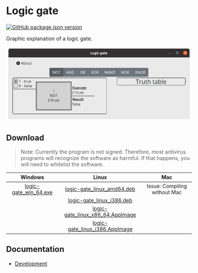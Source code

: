 # Logic gate

[![GitHub package.json version](https://img.shields.io/github/package-json/v/cyb10101/electron_logic-gate)](https://github.com/Cyb10101/electron_logic-gate/releases/latest)

Graphic explanation of a logic gate.

![Logic Gate Intro](assets/images/screenshots/logic-gate.png)

## Download

> Note: Currently the program is not signed.
> Therefore, most antivirus programs will recognize the software as harmful.
> If that happens, you will need to whitelist the software.

| Windows | Linux | Mac |
|:---:|:---:|:---:|
| [logic-gate_win_64.exe](https://github.com/Cyb10101/electron_logic-gate/releases/latest/download/logic-gate_win_x64.exe) | [logic-gate_linux_amd64.deb](https://github.com/Cyb10101/electron_logic-gate/releases/latest/download/logic-gate_linux_amd64.deb) | Issue: Compiling without Mac |
| | [logic-gate_linux_i386.deb](https://github.com/Cyb10101/electron_logic-gate/releases/latest/download/logic-gate_linux_i386.deb) | |
| | [logic-gate_linux_x86_64.AppImage](https://github.com/Cyb10101/electron_logic-gate/releases/latest/download/logic-gate_linux_x86_64.AppImage) | |
| | [logic-gate_linux_i386.AppImage](https://github.com/Cyb10101/electron_logic-gate/releases/latest/download/logic-gate_linux_i386.AppImage) | |

## Documentation

* [Development](docs/development.md)
